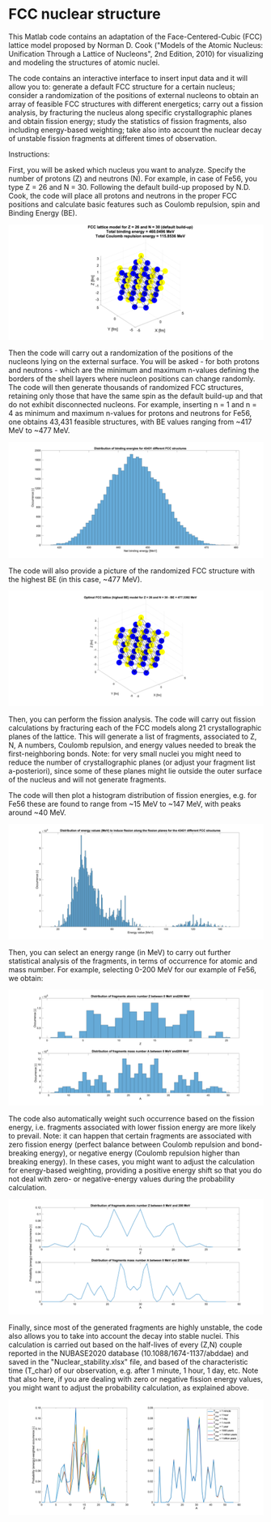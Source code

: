 # FCC nuclear structure
This Matlab code contains an adaptation of the Face-Centered-Cubic (FCC) lattice model proposed by Norman D. Cook ("Models of the Atomic Nucleus: Unification Through a Lattice of Nucleons", 2nd Edition, 2010) for visualizing and modeling the structures of atomic nuclei.

The code contains an interactive interface to insert input data and it will allow you to: generate a default FCC structure for a certain nucleus; consider a randomization of the positions of external nucleons to obtain an array of feasible FCC structures with different energetics; carry out a fission analysis, by fracturing the nucleus along specific crystallographic planes and obtain fission energy; study the statistics of fission fragments, also including energy-based weighting; take also into account the nuclear decay of unstable fission fragments at different times of observation.

Instructions:

First, you will be asked which nucleus you want to analyze. Specify the number of protons (Z) and neutrons (N). For example, in case of Fe56, you type Z = 26 and N = 30. Following the default build-up proposed by N.D. Cook, the code will place all protons and neutrons in the proper FCC positions and calculate basic features such as Coulomb repulsion, spin and Binding Energy (BE).

![FCC](images/Fe56_FCC.png)

Then the code will carry out a randomization of the positions of the nucleons lying on the external surface. You will be asked - for both protons and neutrons - which are the minimum and maximum n-values defining the borders of the shell layers where nucleon positions can change randomly. The code will then generate thousands of randomized FCC structures, retaining only those that have the same spin as the default build-up and that do not exhibit disconnected nucleons. For example, inserting n = 1 and n = 4 as minimum and maximum n-values for  protons and neutrons for Fe56, one obtains 43,431 feasible structures, with BE values ranging from ~417 MeV to ~477 MeV.

![FCC](images/BEs_Fe56.png)

The code will also provide a picture of the randomized FCC structure with the highest BE (in this case, ~477 MeV).

![FCC](images/Optimal_BE_Fe56_FCC.png)

Then, you can perform the fission analysis. The code will carry out fission calculations by fracturing each of the FCC models along 21 crystallographic planes of the lattice. This will generate a list of fragments, associated to Z, N, A numbers, Coulomb repulsion, and energy values needed to break the first-neighboring bonds. Note: for very small nuclei you might need to reduce the number of crystallographic planes (or adjust your fragment list a-posteriori), since some of these planes might lie outside the outer surface of the nucleus and will not generate fragments.

The code will then plot a histogram distribution of fission energies, e.g. for Fe56 these are found to range from ~15 MeV to ~147 MeV, with peaks around ~40 MeV.

![FCC](images/Fission_energies_Fe56.png)

Then, you can select an energy range (in MeV) to carry out further statistical analysis of the fragments, in terms of occurrence for atomic and mass number. For example, selecting 0-200 MeV for our example of Fe56, we obtain:

![FCC](images/Fission_fragments_occurrence_Fe56.png)

The code also automatically weight such occurrence based on the fission energy, i.e. fragments associated with lower fission energy are more likely to prevail. Note: it can happen that certain fragments are associated with zero fission energy (perfect balance between Coulomb repulsion and bond-breaking energy), or negative energy (Coulomb repulsion higher than breaking energy). In these cases, you might want to adjust the calculation for energy-based weighting, providing a positive energy shift so that you do not deal with zero- or negative-energy values during the probability calculation.

![FCC](images/Fission_fragments_energy_weigthed_occurrence_Fe56.png)

Finally, since most of the generated fragments are highly unstable, the code also allows you to take into account the decay into stable nuclei. This calculation is carried out based on the half-lives of every (Z,N) couple reported in the NUBASE2020 database (10.1088/1674-1137/abddae) and saved in the "Nuclear_stability.xlsx" file, and based of the characteristic time (T_char) of our observation, e.g. after 1 minute, 1 hour, 1 day, etc. Note that also here, if you are dealing with zero or negative fission energy values, you might want to adjust the probability calculation, as explained above.

![FCC](images/Fission_results_with_decay_Fe56.png)

